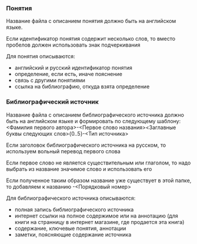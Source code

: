 ### Понятия
Название файла с описанием понятия должно быть на английском языке. 

Если идентификатор понятия содержит несколько слов, то вместо пробелов должен использовать знак подчеркивания

Для понятия описываются:
- английский и русский идентификатор понятия
- определение, если есть, иначе пояснение
- связь с другими понятиями
- ссылка на библиографию, откуда взята определение
### Библиографический источник
Название файла с описанием библиографического источника должно быть на английском языке и формировать по следующему шаблону: <Фамилия первого автора>-<Первое слово названия><Заглавные буквы следующих слов>{0..5}-<Тип источника>

Если заголовок библиографического источника на русском, то используем вольный перевод первого слова

Если первое слово не является существительным или глаголом, то надо выбрать из название значимое слово и использовать его

Если полученное таким образом название уже существует в этой папке, то добавляем к названию -<Порядковый номер>

Для библиографического источника описываются:
- полная запись библиографического источника
- интернет ссылки на полное содержимое или на аннотацию (для книги на странницу в интернет магазине, где продается эта книга)
- содержание, ключевые понятия, аннотации
- заметки, поясняющие содержание источника

